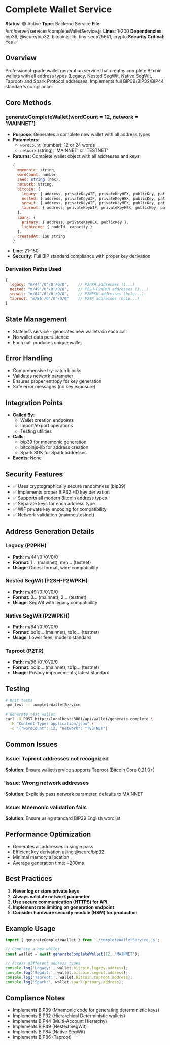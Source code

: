 # Complete Wallet Service

**Status**: 🟢 Active
**Type**: Backend Service
**File**: /src/server/services/completeWalletService.js
**Lines**: 1-200
**Dependencies**: bip39, @scure/bip32, bitcoinjs-lib, tiny-secp256k1, crypto
**Security Critical**: Yes ✅

## Overview
Professional-grade wallet generation service that creates complete Bitcoin wallets with all address types (Legacy, Nested SegWit, Native SegWit, Taproot) and Spark Protocol addresses. Implements full BIP39/BIP32/BIP44 standards compliance.

## Core Methods

### generateCompleteWallet(wordCount = 12, network = 'MAINNET')
- **Purpose**: Generates a complete new wallet with all address types
- **Parameters**: 
  - `wordCount` (number): 12 or 24 words
  - `network` (string): 'MAINNET' or 'TESTNET'
- **Returns**: Complete wallet object with all addresses and keys
  ```javascript
  {
    mnemonic: string,
    wordCount: number,
    seed: string (hex),
    network: string,
    bitcoin: {
      legacy: { address, privateKeyWIF, privateKeyHEX, publicKey, path },
      nested: { address, privateKeyWIF, privateKeyHEX, publicKey, path },
      segwit: { address, privateKeyWIF, privateKeyHEX, publicKey, path },
      taproot: { address, privateKeyWIF, privateKeyHEX, publicKey, path }
    },
    spark: {
      primary: { address, privateKeyHEX, publicKey },
      lightning: { nodeId, capacity }
    },
    createdAt: ISO string
  }
  ```
- **Line**: 21-150
- **Security**: Full BIP standard compliance with proper key derivation

### Derivation Paths Used
```javascript
{
  legacy: "m/44'/0'/0'/0/0",    // P2PKH addresses (1...)
  nested: "m/49'/0'/0'/0/0",    // P2SH-P2WPKH addresses (3...)
  segwit: "m/84'/0'/0'/0/0",    // P2WPKH addresses (bc1q...)
  taproot: "m/86'/0'/0'/0/0"    // P2TR addresses (bc1p...)
}
```

## State Management
- Stateless service - generates new wallets on each call
- No wallet data persistence
- Each call produces unique wallet

## Error Handling
- Comprehensive try-catch blocks
- Validates network parameter
- Ensures proper entropy for key generation
- Safe error messages (no key exposure)

## Integration Points
- **Called By**: 
  - Wallet creation endpoints
  - Import/export operations
  - Testing utilities
- **Calls**: 
  - bip39 for mnemonic generation
  - bitcoinjs-lib for address creation
  - Spark SDK for Spark addresses
- **Events**: None

## Security Features
- ✅ Uses cryptographically secure randomness (bip39)
- ✅ Implements proper BIP32 HD key derivation
- ✅ Supports all modern Bitcoin address types
- ✅ Separate keys for each address type
- ✅ WIF private key encoding for compatibility
- ✅ Network validation (mainnet/testnet)

## Address Generation Details

### Legacy (P2PKH)
- **Path**: m/44'/0'/0'/0/0
- **Format**: 1... (mainnet), m/n... (testnet)
- **Usage**: Oldest format, wide compatibility

### Nested SegWit (P2SH-P2WPKH)
- **Path**: m/49'/0'/0'/0/0
- **Format**: 3... (mainnet), 2... (testnet)
- **Usage**: SegWit with legacy compatibility

### Native SegWit (P2WPKH)
- **Path**: m/84'/0'/0'/0/0
- **Format**: bc1q... (mainnet), tb1q... (testnet)
- **Usage**: Lower fees, modern standard

### Taproot (P2TR)
- **Path**: m/86'/0'/0'/0/0
- **Format**: bc1p... (mainnet), tb1p... (testnet)
- **Usage**: Privacy improvements, latest standard

## Testing
```bash
# Unit tests
npm test -- completeWalletService

# Generate test wallet
curl -X POST http://localhost:3001/api/wallet/generate-complete \
  -H "Content-Type: application/json" \
  -d '{"wordCount": 12, "network": "TESTNET"}'
```

## Common Issues

### Issue: Taproot addresses not recognized
**Solution**: Ensure wallet/service supports Taproot (Bitcoin Core 0.21.0+)

### Issue: Wrong network addresses
**Solution**: Explicitly pass network parameter, defaults to MAINNET

### Issue: Mnemonic validation fails
**Solution**: Ensure using standard BIP39 English wordlist

## Performance Optimization
- Generates all addresses in single pass
- Efficient key derivation using @scure/bip32
- Minimal memory allocation
- Average generation time: ~200ms

## Best Practices
1. **Never log or store private keys**
2. **Always validate network parameter**
3. **Use secure communication (HTTPS) for API**
4. **Implement rate limiting on generation endpoint**
5. **Consider hardware security module (HSM) for production**

## Example Usage
```javascript
import { generateCompleteWallet } from './completeWalletService.js';

// Generate a new wallet
const wallet = await generateCompleteWallet(12, 'MAINNET');

// Access different address types
console.log('Legacy:', wallet.bitcoin.legacy.address);
console.log('SegWit:', wallet.bitcoin.segwit.address);
console.log('Taproot:', wallet.bitcoin.taproot.address);
console.log('Spark:', wallet.spark.primary.address);
```

## Compliance Notes
- Implements BIP39 (Mnemonic code for generating deterministic keys)
- Implements BIP32 (Hierarchical Deterministic wallets)
- Implements BIP44 (Multi-Account Hierarchy)
- Implements BIP49 (Nested SegWit)
- Implements BIP84 (Native SegWit)
- Implements BIP86 (Taproot)